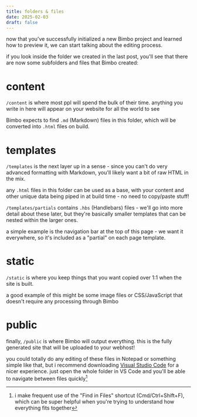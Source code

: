 ```yaml
---
title: folders & files
date: 2025-02-03
draft: false
---
```


now that you've successfully initialized a new Bimbo project and learned how to preview it, we can start talking about the editing process.

if you look inside the folder we created in the last post, you'll see that there are now some subfolders and files that Bimbo created:

# content

`/content` is where most ppl will spend the bulk of their time. anything you write in here will appear on your website for all the world to see

Bimbo expects to find `.md` (Markdown) files in this folder, which will be converted into `.html` files on build.

# templates

`/templates` is the next layer up in a sense - since you can't do very advanced formatting with Markdown, you'll likely want a bit of raw HTML in the mix.

any `.html` files in this folder can be used as a base, with your content and other unique data being piped in at build time - no need to copy/paste stuff!

`/templates/partials` contains `.hbs` (Handlebars) files - we'll go into more detail about these later, but they're basically smaller templates that can be nested within the larger ones.

a simple example is the navigation bar at the top of this page - we want it everywhere, so it's included as a "partial" on each page template.

# static

`/static` is where you keep things that you want copied over 1:1 when the site is built.

a good example of this might be some image files or CSS/JavaScript that doesn't require any processing through Bimbo

# public

finally, `/public` is where Bimbo will output everything. this is the fully generated site that will be uploaded to your webhost!

you could totally do any editing of these files in Notepad or something simple like that, but i recommend downloading [Visual Studio Code](https://code.visualstudio.com/) for a nicer experience. just open the whole folder in VS Code and you'll be able to navigate between files quickly[^1]

[^1]: i make frequent use of the "Find in Files" shortcut (Cmd/Ctrl+Shift+F), which can be super helpful when you're trying to understand how everything fits together